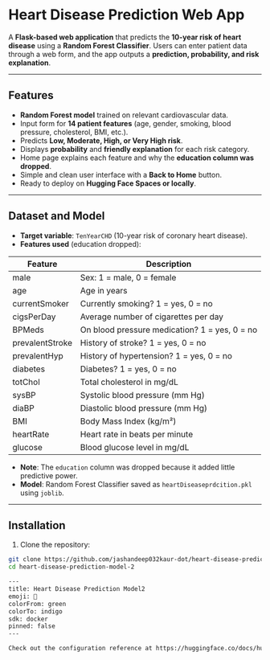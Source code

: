 # Heart Disease Prediction Web App

A **Flask-based web application** that predicts the **10-year risk of heart disease** using a **Random Forest Classifier**. Users can enter patient data through a web form, and the app outputs a **prediction, probability, and risk explanation**.

---

## Features

- **Random Forest model** trained on relevant cardiovascular data.  
- Input form for **14 patient features** (age, gender, smoking, blood pressure, cholesterol, BMI, etc.).  
- Predicts **Low, Moderate, High, or Very High risk**.  
- Displays **probability** and **friendly explanation** for each risk category.  
- Home page explains each feature and why the **education column was dropped**.  
- Simple and clean user interface with a **Back to Home** button.  
- Ready to deploy on **Hugging Face Spaces or locally**.

---

## Dataset and Model

- **Target variable**: `TenYearCHD` (10-year risk of coronary heart disease).  
- **Features used** (education dropped):  

| Feature | Description |
|---------|-------------|
| male | Sex: 1 = male, 0 = female |
| age | Age in years |
| currentSmoker | Currently smoking? 1 = yes, 0 = no |
| cigsPerDay | Average number of cigarettes per day |
| BPMeds | On blood pressure medication? 1 = yes, 0 = no |
| prevalentStroke | History of stroke? 1 = yes, 0 = no |
| prevalentHyp | History of hypertension? 1 = yes, 0 = no |
| diabetes | Diabetes? 1 = yes, 0 = no |
| totChol | Total cholesterol in mg/dL |
| sysBP | Systolic blood pressure (mm Hg) |
| diaBP | Diastolic blood pressure (mm Hg) |
| BMI | Body Mass Index (kg/m²) |
| heartRate | Heart rate in beats per minute |
| glucose | Blood glucose level in mg/dL |

- **Note**: The `education` column was dropped because it added little predictive power.  
- **Model**: Random Forest Classifier saved as `heartDiseaseprdcition.pkl` using `joblib`.

---

## Installation

1. Clone the repository:

```bash
git clone https://github.com/jashandeep032kaur-dot/heart-disease-prediction-model-2.git
cd heart-disease-prediction-model-2

---
title: Heart Disease Prediction Model2
emoji: 🐨
colorFrom: green
colorTo: indigo
sdk: docker
pinned: false
---

Check out the configuration reference at https://huggingface.co/docs/hub/spaces-config-reference
